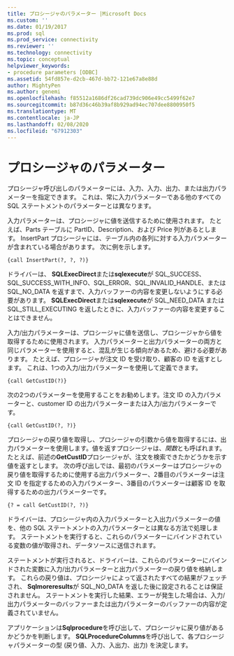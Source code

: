 ```yaml
---
title: プロシージャのパラメーター |Microsoft Docs
ms.custom: ''
ms.date: 01/19/2017
ms.prod: sql
ms.prod_service: connectivity
ms.reviewer: ''
ms.technology: connectivity
ms.topic: conceptual
helpviewer_keywords:
- procedure parameters [ODBC]
ms.assetid: 54fd857e-d2cb-467d-bb72-121e67a8e88d
author: MightyPen
ms.author: genemi
ms.openlocfilehash: f85512a1686df26cad739dc906e49cc5499f62e7
ms.sourcegitcommit: b87d36c46b39af8b929ad94ec707dee8800950f5
ms.translationtype: MT
ms.contentlocale: ja-JP
ms.lasthandoff: 02/08/2020
ms.locfileid: "67912303"
---
```

# <a name="procedure-parameters"></a>プロシージャのパラメーター
プロシージャ呼び出しのパラメーターには、入力、入力、出力、または出力パラメーターを指定できます。 これは、常に入力パラメーターである他のすべての SQL ステートメントのパラメーターとは異なります。  
  
 入力パラメーターは、プロシージャに値を送信するために使用されます。 たとえば、Parts テーブルに PartID、Description、および Price 列があるとします。 InsertPart プロシージャには、テーブル内の各列に対する入力パラメーターが含まれている場合があります。 次に例を示します。  
  
```  
{call InsertPart(?, ?, ?)}  
```  
  
 ドライバーは、 **SQLExecDirect**または**sqlexecute**が SQL_SUCCESS、SQL_SUCCESS_WITH_INFO、SQL_ERROR、SQL_INVALID_HANDLE、または SQL_NO_DATA を返すまで、入力バッファーの内容を変更しないようにする必要があります。 **SQLExecDirect**または**sqlexecute**が SQL_NEED_DATA または SQL_STILL_EXECUTING を返したときに、入力バッファーの内容を変更することはできません。  
  
 入力/出力パラメーターは、プロシージャに値を送信し、プロシージャから値を取得するために使用されます。 入力パラメーターと出力パラメーターの両方と同じパラメーターを使用すると、混乱が生じる傾向があるため、避ける必要があります。 たとえば、プロシージャが注文 ID を受け取り、顧客の ID を返すとします。 これは、1つの入力/出力パラメーターを使用して定義できます。  
  
```  
{call GetCustID(?)}  
```  
  
 次の2つのパラメーターを使用することをお勧めします。注文 ID の入力パラメーターと、customer ID の出力パラメーターまたは入力/出力パラメーターです。  
  
```  
{call GetCustID(?, ?)}  
```  
  
 プロシージャの戻り値を取得し、プロシージャの引数から値を取得するには、出力パラメーターを使用します。値を返すプロシージャは、*関数*とも呼ばれます。 たとえば、前述の**GetCustID**プロシージャが、注文を検索できたかどうかを示す値を返すとします。 次の呼び出しでは、最初のパラメーターはプロシージャの戻り値を取得するために使用する出力パラメーター、2番目のパラメーターは注文 ID を指定するための入力パラメーター、3番目のパラメーターは顧客 ID を取得するための出力パラメーターです。  
  
```  
{? = call GetCustID(?, ?)}  
```  
  
 ドライバーは、プロシージャ内の入力パラメーターと入出力パラメーターの値を、他の SQL ステートメントの入力パラメーターとは異なる方法で処理します。 ステートメントを実行すると、これらのパラメーターにバインドされている変数の値が取得され、データソースに送信されます。  
  
 ステートメントが実行されると、ドライバーは、これらのパラメーターにバインドされた変数に入力/出力パラメーターと出力パラメーターの戻り値を格納します。 これらの戻り値は、プロシージャによって返されたすべての結果がフェッチされ、 **Sqlmoreresults**が SQL_NO_DATA を返した後に設定されることは保証されません。 ステートメントを実行した結果、エラーが発生した場合は、入力/出力パラメーターのバッファーまたは出力パラメーターのバッファーの内容が定義されていません。  
  
 アプリケーションは**Sqlprocedure**を呼び出して、プロシージャに戻り値があるかどうかを判断します。 **SQLProcedureColumns**を呼び出して、各プロシージャパラメーターの型 (戻り値、入力、入出力、出力) を決定します。
